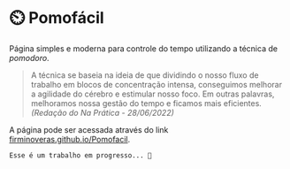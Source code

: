 # ⏲️ Pomofácil

Página simples e moderna para controle do tempo utilizando a técnica de *pomodoro*. 
> A técnica se baseia na ideia de que dividindo o nosso fluxo de trabalho em blocos de concentração intensa, conseguimos melhorar a agilidade do cérebro e estimular nosso foco. Em outras palavras, melhoramos nossa gestão do tempo e ficamos mais eficientes. *(Redação do Na Prática - 28/06/2022)*

A página pode ser acessada através do link [firminoveras.github.io/Pomofacil](https://firminoveras.github.io/Pomofacil/).

    Esse é um trabalho em progresso... 🍅
